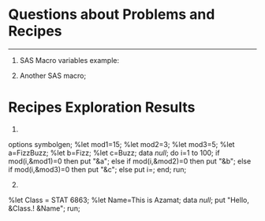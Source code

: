 
# Questions about Problems and Recipes

***
1. SAS Macro variables example:

2. Another SAS macro;

# Recipes Exploration Results

1.
options symbolgen;
%let mod1=15;
%let mod2=3;
%let mod3=5;
%let a=FizzBuzz;
%let b=Fizz;
%let c=Buzz;
data _null_;
 do i=1 to 100;
   if mod(i,&mod1)=0 then put "&a";
   else if mod(i,&mod2)=0 then put "&b";
   else if mod(i,&mod3)=0 then put "&c";
   else put i=;
 end;
run;

2.
%let Class = STAT 6863;
%let Name=This is Azamat;
data _null_;
    put "Hello, &Class.! &Name";
run;
```






```
